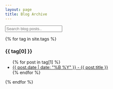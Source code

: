 ```yaml
---
layout: page
title: Blog Archive
---
```


<!-- HTML elements for search -->
<input type="text" id="search-input" placeholder="Search blog posts..">
<ul id="results-container"></ul>

{% for tag in site.tags %}
  <h3>{{ tag[0] }}</h3>
  <ul>
    {% for post in tag[1] %}
      <li><a href="{{ site.baseurl }}/{{ post.url }}">{{ post.date | date: "%B %Y" }} - {{ post.title }}</a></li>
    {% endfor %}
  </ul>
{% endfor %}
